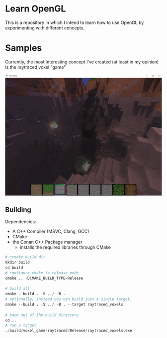 # Learn OpenGL

This is a repository in which I intend to learn how to use OpenGL by experimenting with different concepts.

# Samples

Currently, the most interesting concept I've created (at least in my opinion) is the raytraced voxel "game"

![Image of raytraced voxels](img/raytracing.png)

## Building

Dependencies:
- A C++ Compiler (MSVC, Clang, GCC)
- CMake
- the Conan C++ Package manager 
    - installs the required libraries through CMake

``` py
# create build dir
mkdir build
cd build
# configure cmake to release mode
cmake .. -DCMAKE_BUILD_TYPE=Release

# build all
cmake --build . -S ../ -B . 
# optionally, instead you can build just a single target:
cmake --build . -S ../ -B . --target raytraced_voxels

# back out of the build directory
cd ..
# run a target
./build/voxel_game/raytraced/Release/raytraced_voxels.exe
```
